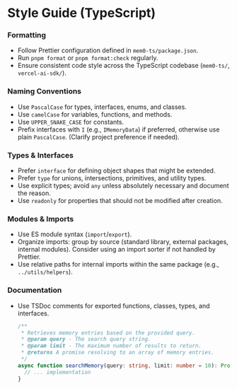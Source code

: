 # Style Guide (TypeScript)

### Formatting
- Follow Prettier configuration defined in `mem0-ts/package.json`.
- Run `pnpm format` or `pnpm format:check` regularly.
- Ensure consistent code style across the TypeScript codebase (`mem0-ts/`, `vercel-ai-sdk/`).

### Naming Conventions
- Use `PascalCase` for types, interfaces, enums, and classes.
- Use `camelCase` for variables, functions, and methods.
- Use `UPPER_SNAKE_CASE` for constants.
- Prefix interfaces with `I` (e.g., `IMemoryData`) if preferred, otherwise use plain `PascalCase`. (Clarify project preference if needed).

### Types & Interfaces
- Prefer `interface` for defining object shapes that might be extended.
- Prefer `type` for unions, intersections, primitives, and utility types.
- Use explicit types; avoid `any` unless absolutely necessary and document the reason.
- Use `readonly` for properties that should not be modified after creation.

### Modules & Imports
- Use ES module syntax (`import`/`export`).
- Organize imports: group by source (standard library, external packages, internal modules). Consider using an import sorter if not handled by Prettier.
- Use relative paths for internal imports within the same package (e.g., `../utils/helpers`).

### Documentation
- Use TSDoc comments for exported functions, classes, types, and interfaces.
  ```typescript
  /**
   * Retrieves memory entries based on the provided query.
   * @param query - The search query string.
   * @param limit - The maximum number of results to return.
   * @returns A promise resolving to an array of memory entries.
   */
  async function searchMemory(query: string, limit: number = 10): Promise<IMemoryEntry[]> {
    // ... implementation
  }
